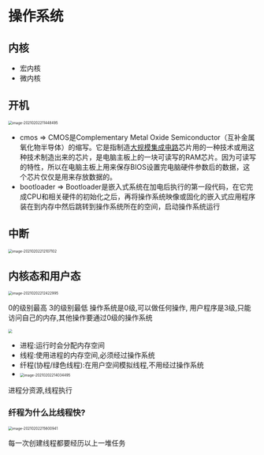 # 操作系统

## 内核

- 宏内核
- 微内核

## 开机

<img src="https://gitee.com/mygiteecx/img/raw/master/img//20210709201316.png" alt="image-20210202211448495" style="zoom:50%;" />

- cmos => CMOS是Complementary Metal Oxide Semiconductor（互补金属氧化物半导体）的缩写。它是指制造[大规模集成电路](https://baike.baidu.com/item/大规模集成电路)芯片用的一种技术或用这种技术制造出来的芯片，是电脑主板上的一块可读写的RAM芯片。因为可读写的特性，所以在电脑主板上用来保存BIOS设置完电脑硬件参数后的数据，这个芯片仅仅是用来存放数据的。
- bootloader => Bootloader是嵌入式系统在加电后执行的第一段代码，在它完成CPU和相关硬件的初始化之后，再将操作系统映像或固化的嵌入式应用程序装在到内存中然后跳转到操作系统所在的空间，启动操作系统运行

## 中断

<img src="https://gitee.com/mygiteecx/img/raw/master/img//20210709201320.png" alt="image-20210202212107102" style="zoom:50%;" />

## 内核态和用户态

<img src="https://gitee.com/mygiteecx/img/raw/master/img//20210709201323.png" alt="image-20210202212422995" style="zoom:50%;" />

0的级别最高
3的级别最低
操作系统是0级,可以做任何操作,
用户程序是3级,只能访问自己的内存,其他操作要通过0级的操作系统

<img src="https://gitee.com/mygiteecx/img/raw/master/img//20210709201327.png" style="zoom:50%;" />

- 进程:运行时会分配内存空间
- 线程:使用进程的内存空间,必须经过操作系统
- 纤程(协程/绿色线程):在用户空间模拟线程,不用经过操作系统
- <img src="https://gitee.com/mygiteecx/img/raw/master/img//20210709201332.png" alt="image-20210202214034495" style="zoom:50%;" />

进程分资源,线程执行

### 纤程为什么比线程快?

<img src="https://gitee.com/mygiteecx/img/raw/master/img//20210709201338.png" alt="image-20210202215600941" style="zoom:50%;" />

每一次创建线程都要经历以上一堆任务



